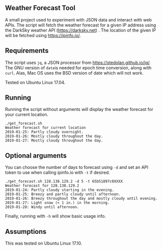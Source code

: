 ## Weather Forecast Tool

A small project used to experiment with JSON data and interact with web APIs. The script will fetch the weather forecast for a given IP address using the DarkSky weather API (https://darksky.net) . The location of the given IP will be fetched using https://ipinfo.io/.

## Requirements

The script uses `jq`, a JSON processor from https://stedolan.github.io/jq/. The GNU version of `date`is needed for epoch time conversion, along with `curl`. Alas, Mac OS uses the BSD version of date which will not work.

Tested on Ubuntu Linux 17.04.

## Running

Running the script without arguments will display the weather forecast for your current location.

```
./get_forecast.sh
Weather forecast for current location
2019-01-25: Partly cloudy overnight.
2019-01-26: Mostly cloudy throughout the day.
2019-01-27: Mostly cloudy throughout the day.
```

## Optional arguments

You can choose the number of days to forecast using `-d` and set an API token to use when calling ipinfo.io with `-t` if desired.

```
./get_forecast.sh 128.138.129.2 -d 5 -t 65b51897c0XXXX
Weather forecast for 128.138.129.2
2019-01-24: Partly cloudy starting in the evening.
2019-01-25: Breezy and partly cloudy until afternoon.
2019-01-26: Breezy throughout the day and mostly cloudy until evening.
2019-01-27: Light snow (< 1 in.) in the morning.
2019-01-28: Windy until afternoon.
```

Finally, running with `-h` will show basic usage info.

## Assumptions

This was tested on Ubuntu Linux 17.10.
